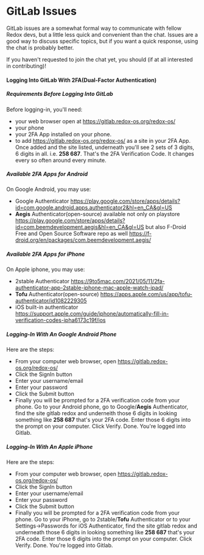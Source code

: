 # GitLab Issues

GitLab issues are a somewhat formal way to communicate with fellow Redox devs, but a little less quick and convenient than the chat. Issues are a good way to discuss specific topics, but if you want a quick response, using the chat is probably better.

If you haven't requested to join the chat yet, you should (if at all interested in contributing)!

#### Logging Into GitLab With 2FA(Dual-Factor Authentication)

##### Requirements Before Logging Into GitLab

Before logging-in, you'll need:
 - your web browser open at https://gitlab.redox-os.org/redox-os/
 - your phone
 - your 2FA App installed on your phone.
 - to add https://gitlab.redox-os.org/redox-os/ as a site in your 2FA App.  Once added and the site listed, underneath you'll see 2 sets of 3 digits, 6 digits in all. i.e. **258 687**. That's the 2FA Verification Code.  It changes every so often around every minute.

##### Available 2FA Apps for Android
 
 On Google Android, you may use:
 - Google Authenticator https://play.google.com/store/apps/details?id=com.google.android.apps.authenticator2&hl=en_CA&gl=US 
 - **Aegis** Authenticator(open-source) available not only on playstore https://play.google.com/store/apps/details?id=com.beemdevelopment.aegis&hl=en_CA&gl=US but also F-Droid Free and Open Source Software repo as well https://f-droid.org/en/packages/com.beemdevelopment.aegis/

##### Available 2FA Apps for iPhone

 On Apple iphone, you may use:
  - 2stable Authenticator https://9to5mac.com/2021/05/11/2fa-authenticator-app-2stable-iphone-mac-apple-watch-ipad/
  - **Tofu** Authenticator(open-source) https://apps.apple.com/us/app/tofu-authenticator/id1082229305
  - iOS built-in authenticator https://support.apple.com/guide/iphone/automatically-fill-in-verification-codes-ipha6173c19f/ios
 
##### Logging-In With An Google Android Phone

Here are the steps:
 - From your computer web browser, open https://gitlab.redox-os.org/redox-os/
 - Click the SignIn button
 - Enter your username/email
 - Enter your password
 - Click the Submit button
 - Finally you will be prompted for a 2FA verification code from your phone. Go to your Android phone, go to Google/**Aegis** Authenticator, find the site gitlab redox and underneith those 6 digits in looking something like **258 687** that's your 2FA code.  Enter those 6 digits into the prompt on your computer.  Click Verify.  Done.  You're logged into Gitlab.
 
##### Logging-In With An Apple iPhone

Here are the steps:
 - From your computer web browser, open https://gitlab.redox-os.org/redox-os/
 - Click the SignIn button
 - Enter your username/email
 - Enter your password
 - Click the Submit button
 - Finally you will be prompted for a 2FA verification code from your phone. Go to your iPhone, go to 2stable/**Tofu** Authenticator or to your Settings->Passwords for iOS Authenticator, find the site gitlab redox and underneath those 6 digits in looking something like **258 687** that's your 2FA code.  Enter those 6 digits into the prompt on your computer.  Click Verify.  Done.  You're logged into Gitlab.
